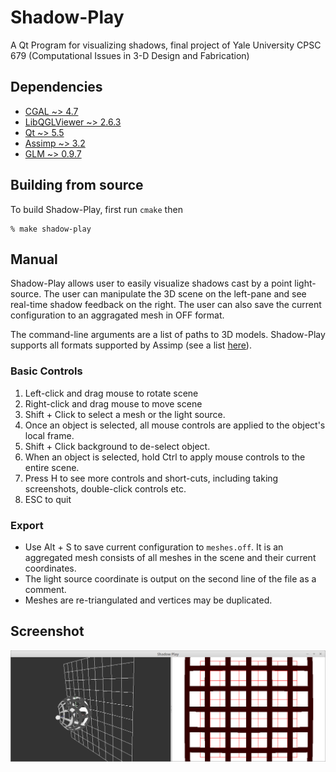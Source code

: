 Shadow-Play
===========
A Qt Program for visualizing shadows, final project of Yale University CPSC 679 (Computational Issues in 3-D Design and Fabrication)

## Dependencies

- [CGAL ~> 4.7](http://www.cgal.org/)
- [LibQGLViewer ~> 2.6.3](http://libqglviewer.com/)
- [Qt ~> 5.5](http://www.qt.io/)
- [Assimp ~> 3.2](http://www.assimp.org/)
- [GLM ~> 0.9.7](http://glm.g-truc.net/0.9.7/index.html)

## Building from source

To build Shadow-Play, first run `cmake` then 
```
% make shadow-play
```

## Manual

Shadow-Play allows user to easily visualize shadows cast by a point light-source. The user can manipulate the 3D scene on the left-pane and see real-time shadow feedback on the right. The user can also save the current configuration to an aggragated mesh in OFF format.

The command-line arguments are a list of paths to 3D models. Shadow-Play supports all formats supported by Assimp (see a list [here](http://www.assimp.org/main_features_formats.html)).

### Basic Controls

1. Left-click and drag mouse to rotate scene
2. Right-click and drag mouse to move scene
3. Shift + Click to select a mesh or the light source.
4. Once an object is selected, all mouse controls are applied to the object's local frame.
5. Shift + Click background to de-select object.
6. When an object is selected, hold Ctrl to apply mouse controls to the entire scene.
8. Press H to see more controls and short-cuts, including taking screenshots, double-click controls etc.
9. ESC to quit

### Export

- Use Alt + S to save current configuration to `meshes.off`. It is an aggregated mesh consists of all meshes in the scene and their current coordinates. 
- The light source coordinate is output on the second line of the file as a comment.
- Meshes are re-triangulated and vertices may be duplicated.

## Screenshot

![Stereographic](img/screenshot1.png)
